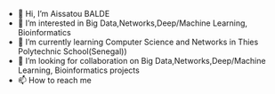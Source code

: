 - 👋 Hi, I’m Aissatou BALDE
- 👀 I’m interested in Big Data,Networks,Deep/Machine Learning, Bioinformatics
- 🌱 I’m currently learning Computer Science and Networks in Thies Polytechnic School(Senegal))
- 💞️ I’m looking for collaboration on Big Data,Networks,Deep/Machine Learning, Bioinformatics projects
- 📫 How to reach me

<!---
aiMBF/aiMBF is a ✨ special ✨ repository because its `README.md` (this file) appears on your GitHub profile.
You can click the Preview link to take a look at your changes.
--->

